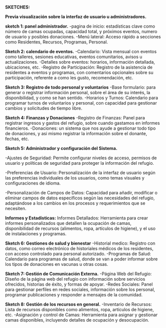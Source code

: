 **SKETCHES:**

**Previa visualización sobre la interfaz de usuario u administradores.**

**sketch 1: panel administrador.**
-pagina de inicio: estadísticas clave como número de camas ocupadas, capacidad total, y próximos eventos, numero de usuario y posibles donaciones.
-Menú lateral: Acceso rápido a secciones como Residentes, Recursos, Programas, Personal.

**Sketch 2: calendario de eventos.**
-Calendario: Vista mensual con eventos como talleres, sesiones educativas, eventos comunitarios, avisos u actualizaciones.
-Detalles sobre eventos: horarios, información detallada, ubicaciones, etc.
-Registro de Participación: Registro de la asistencia de residentes a eventos y programas, con comentarios opcionales sobre su participación, referente a como les gusto, recomendación, etc.

**Sketch 3: Registro de todo personal y voluntarios**
-Base formulario: para generar o registrar información personal, sobre el área de su interés, la disponibilidad, y como se han sentido.
-Horarios y Turnos: Calendario para programar turnos de voluntarios y personal, con capacidad para gestionar cambios y solicitudes de tiempo libre.

**Sketch 4: Finanzas y Donaciones**
-Registro de Finanzas: Panel para registrar ingresos y gastos del refugio, sobre cuando gastamos en informes financieros.
-Donaciones: un sistema que nos ayude a gestionar todo tipo de donaciones, y asi mismo registrar la información sobre el donante, fechas, etc.

**Sketch 5: Administrador y configuración del Sistema.**

-Ajustes de Seguridad: Permite configurar niveles de acceso, permisos de usuario y políticas de seguridad para proteger la información del refugio.

-Preferencias de Usuario: Personalización de la interfaz de usuario según las preferencias individuales de los usuarios, como temas visuales y configuraciones de idioma.

-Personalización de Campos de Datos: Capacidad para añadir, modificar o eliminar campos de datos específicos según las necesidades del refugio, adaptándose a los cambios en los procesos y requerimientos que se necesiten.

**Informes y Estadísticas:**
Informes Detallados: Herramienta para crear informes personalizados que detallen la ocupación de camas, disponibilidad de recursos (alimentos, ropa, artículos de higiene), y el uso de instalaciones y programas.

**Sketch 6: Gestiones de salud y bienestar**
-Historial medico: Registro con datos, como correo electrónico de historiales médicos de los residentes, con acceso controlado para personal autorizado.
-Programas de Salud: Calendario para programas de salud, donde se van a poder informar sobre los tipos de donaciones en vacunas u otras cosas.

**Sketch 7: Gestión de Comunicación Externa.**
-Página Web del Refugio: Diseño de la página web del refugio con información sobre servicios ofrecidos, historias de éxito, y formas de apoyar.
-Redes Sociales: Panel para gestionar perfiles en redes sociales, información sobre los personal, programar publicaciones y responder a mensajes de la comunidad.

**Sketch 8: Gestión de los recursos en general.**
-Inventario de Recursos: Lista de recursos disponibles como alimentos, ropa, artículos de higiene, etc.
-Asignación y control de Camas: Herramienta para asignar y gestionar camas disponibles, incluyendo detalles de ocupación y desocupación.